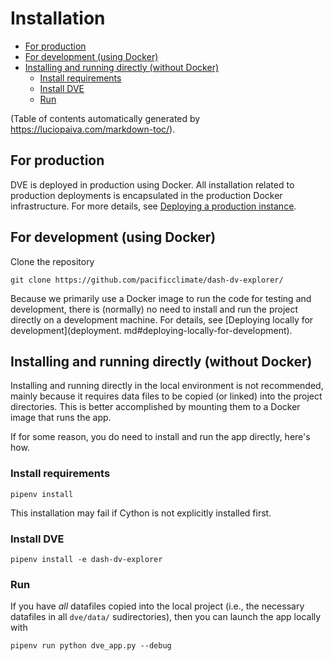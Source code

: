 # Installation

- [For production](#for-production)
- [For development (using Docker)](#for-development-using-docker)
- [Installing and running directly (without Docker)](#installing-and-running-directly-without-docker)
   - [Install requirements](#install-requirements)
   - [Install DVE](#install-dve)
   - [Run](#run)

(Table of contents automatically generated by
https://luciopaiva.com/markdown-toc/).

## For production

DVE is deployed in production using Docker. All installation related to
production deployments is encapsulated in the production Docker infrastructure.
For more details, see
[Deploying a production instance](docs/deployment.md#deploying-a-production-instance).

## For development (using Docker)

Clone the repository
```
git clone https://github.com/pacificclimate/dash-dv-explorer/
```

Because we primarily use a Docker image to run the code for testing and
development, there is (normally) no need to install and run the project
directly on a development machine. For details, see
[Deploying locally for development](deployment. md#deploying-locally-for-development).

## Installing and running directly (without Docker)

Installing and running directly in the local environment is not recommended,
mainly because it requires data files to be copied (or linked) into the project
directories. This is better accomplished by mounting them to a Docker image
that runs the app.

If for some reason, you do need to install and run the app directly, here's how.

### Install requirements
```
pipenv install
```

This installation may fail if Cython is not explicitly installed first.

### Install DVE
```
pipenv install -e dash-dv-explorer
```

### Run

If you have *all* datafiles copied into the local project
(i.e., the necessary datafiles in all `dve/data/` sudirectories), then you
can launch the app locally with

```
pipenv run python dve_app.py --debug
```
